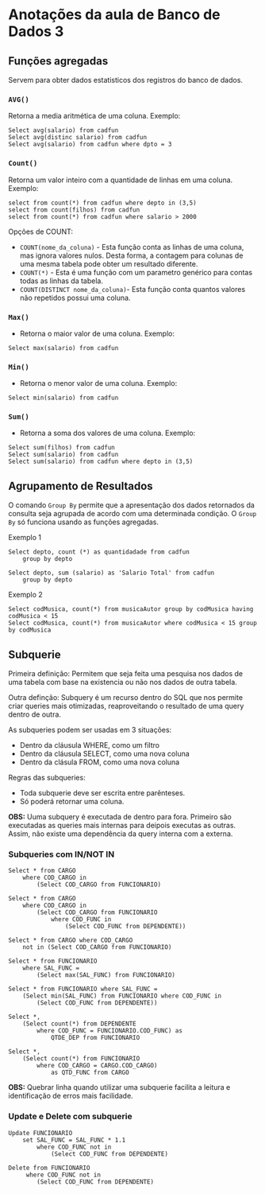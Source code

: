 # Anotações da aula de Banco de Dados 3

## Funções agregadas

Servem para obter dados estatisticos dos registros do banco de dados.

### `AVG()` 

Retorna a media aritmética de uma coluna. Exemplo:

```
Select avg(salario) from cadfun
Select avg(distinc salario) from cadfun
Select avg(salario) from cadfun where dpto = 3
```

### `Count()`

Retorna um valor inteiro com a quantidade de linhas em uma coluna. Exemplo:

```
select from count(*) from cadfun where depto in (3,5)
select from count(filhos) from cadfun 
select from count(*) from cadfun where salario > 2000
```

Opções de COUNT:

- `COUNT(nome_da_coluna)` - Esta função conta as linhas de uma coluna, mas ignora valores nulos. Desta forma, a contagem para colunas de uma mesma tabela pode obter um resultado diferente.
- `COUNT(*)` - Esta é uma função com um parametro genérico para contas todas as linhas da tabela.
- `COUNT(DISTINCT nome_da_coluna)`- Esta função conta quantos valores não repetidos possui uma coluna.

### `Max()`

- Retorna o maior valor de uma coluna. Exemplo:

`Select max(salario) from cadfun`

### `Min()`

- Retorna o menor valor de uma coluna. Exemplo:

`Select min(salario) from cadfun`

### `Sum()`

- Retorna a soma dos valores de uma coluna. Exemplo:

```
Select sum(filhos) from cadfun
Select sum(salario) from cadfun
Select sum(salario) from cadfun where depto in (3,5)
```
## Agrupamento de Resultados

O comando `Group By` permite que a apresentação dos dados retornados da consulta seja agrupada de acordo com uma determinada condição. O `Group By` só funciona usando as funções agregadas.

Exemplo 1

```
Select depto, count (*) as quantidadade from cadfun
    group by depto

Select depto, sum (salario) as 'Salario Total' from cadfun
    group by depto
```

Exemplo 2

```
Select codMusica, count(*) from musicaAutor group by codMusica having codMusica < 15
Select codMusica, count(*) from musicaAutor where codMusica < 15 group by codMusica
```

## Subquerie

Primeira definição: Permitem que seja feita uma pesquisa nos dados de uma tabela com base na existencia ou não nos dados de outra tabela.

Outra definção: Subquery é um recurso dentro do SQL que nos permite criar queries mais otimizadas, reaproveitando o resultado de uma query dentro de outra.

As subqueries podem ser usadas em 3 situações:

- Dentro da cláusula WHERE, como um filtro
- Dentro da cláusula SELECT, como uma nova coluna
- Dentro da clásula FROM, como uma nova coluna

Regras das subqueries:

- Toda subquerie deve ser escrita entre parênteses.
- Só poderá retornar uma coluna.

**OBS:** Uuma subquery é executada de dentro para fora. Primeiro são executadas as queries mais internas para deipois executas as outras. Assim, não existe uma dependência da query interna com a externa.

### Subqueries com IN/NOT IN

```
Select * from CARGO
    where COD_CARGO in
        (Select COD_CARGO from FUNCIONARIO)

Select * from CARGO
    where COD_CARGO in
        (Select COD_CARGO from FUNCIONARIO
            where COD_FUNC in 
                (Select COD_FUNC from DEPENDENTE)) 

Select * from CARGO where COD_CARGO
    not in (Select COD_CARGO from FUNCIONARIO)
```

```
Select * from FUNCIONARIO
    where SAL_FUNC = 
        (Select max(SAL_FUNC) from FUNCIONARIO)

Select * from FUNCIONARIO where SAL_FUNC = 
    (Select min(SAL_FUNC) from FUNCIONARIO where COD_FUNC in
        (Select COD_FUNC from DEPENDENTE)) 

Select *, 
    (Select count(*) from DEPENDENTE
        where COD_FUNC = FUNCIONARIO.COD_FUNC) as
            QTDE_DEP from FUNCIONARIO

Select *, 
    (Select count(*) from FUNCIONARIO
        where COD_CARGO = CARGO.COD_CARGO)
            as QTD_FUNC from CARGO      
```

**OBS:** Quebrar linha quando utilizar uma subquerie facilita a leitura e identificação de erros mais facilidade.

### Update e Delete com subquerie

```
Update FUNCIONARIO
    set SAL_FUNC = SAL_FUNC * 1.1
        where COD_FUNC not in 
            (Select COD_FUNC from DEPENDENTE)

Delete from FUNCIONARIO
     where COD_FUNC not in 
        (Select COD_FUNC from DEPENDENTE)
```